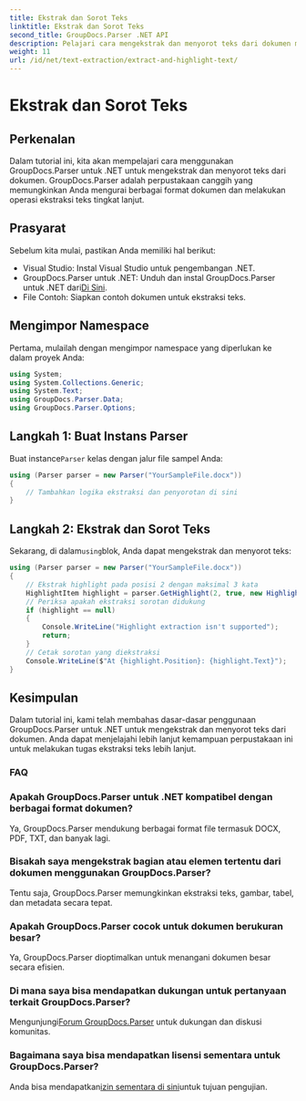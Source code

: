 ```yaml
---
title: Ekstrak dan Sorot Teks
linktitle: Ekstrak dan Sorot Teks
second_title: GroupDocs.Parser .NET API
description: Pelajari cara mengekstrak dan menyorot teks dari dokumen menggunakan GroupDocs.Parser untuk .NET. Langkah mudah untuk ekstraksi teks yang efisien di proyek .NET Anda.
weight: 11
url: /id/net/text-extraction/extract-and-highlight-text/
---
```


# Ekstrak dan Sorot Teks

## Perkenalan
Dalam tutorial ini, kita akan mempelajari cara menggunakan GroupDocs.Parser untuk .NET untuk mengekstrak dan menyorot teks dari dokumen. GroupDocs.Parser adalah perpustakaan canggih yang memungkinkan Anda mengurai berbagai format dokumen dan melakukan operasi ekstraksi teks tingkat lanjut.
## Prasyarat
Sebelum kita mulai, pastikan Anda memiliki hal berikut:
- Visual Studio: Instal Visual Studio untuk pengembangan .NET.
-  GroupDocs.Parser untuk .NET: Unduh dan instal GroupDocs.Parser untuk .NET dari[Di Sini](https://releases.groupdocs.com/parser/net/).
- File Contoh: Siapkan contoh dokumen untuk ekstraksi teks.

## Mengimpor Namespace
Pertama, mulailah dengan mengimpor namespace yang diperlukan ke dalam proyek Anda:
```csharp
using System;
using System.Collections.Generic;
using System.Text;
using GroupDocs.Parser.Data;
using GroupDocs.Parser.Options;
```
## Langkah 1: Buat Instans Parser
 Buat instance`Parser` kelas dengan jalur file sampel Anda:
```csharp
using (Parser parser = new Parser("YourSampleFile.docx"))
{
    // Tambahkan logika ekstraksi dan penyorotan di sini
}
```
## Langkah 2: Ekstrak dan Sorot Teks
 Sekarang, di dalam`using`blok, Anda dapat mengekstrak dan menyorot teks:
```csharp
using (Parser parser = new Parser("YourSampleFile.docx"))
{
    // Ekstrak highlight pada posisi 2 dengan maksimal 3 kata
    HighlightItem highlight = parser.GetHighlight(2, true, new HighlightOptions(3));
    // Periksa apakah ekstraksi sorotan didukung
    if (highlight == null)
    {
        Console.WriteLine("Highlight extraction isn't supported");
        return;
    }
    // Cetak sorotan yang diekstraksi
    Console.WriteLine($"At {highlight.Position}: {highlight.Text}");
}
```

## Kesimpulan
Dalam tutorial ini, kami telah membahas dasar-dasar penggunaan GroupDocs.Parser untuk .NET untuk mengekstrak dan menyorot teks dari dokumen. Anda dapat menjelajahi lebih lanjut kemampuan perpustakaan ini untuk melakukan tugas ekstraksi teks lebih lanjut.

### FAQ
### Apakah GroupDocs.Parser untuk .NET kompatibel dengan berbagai format dokumen?
Ya, GroupDocs.Parser mendukung berbagai format file termasuk DOCX, PDF, TXT, dan banyak lagi.
### Bisakah saya mengekstrak bagian atau elemen tertentu dari dokumen menggunakan GroupDocs.Parser?
Tentu saja, GroupDocs.Parser memungkinkan ekstraksi teks, gambar, tabel, dan metadata secara tepat.
### Apakah GroupDocs.Parser cocok untuk dokumen berukuran besar?
Ya, GroupDocs.Parser dioptimalkan untuk menangani dokumen besar secara efisien.
### Di mana saya bisa mendapatkan dukungan untuk pertanyaan terkait GroupDocs.Parser?
 Mengunjungi[Forum GroupDocs.Parser](https://forum.groupdocs.com/c/parser/17) untuk dukungan dan diskusi komunitas.
### Bagaimana saya bisa mendapatkan lisensi sementara untuk GroupDocs.Parser?
 Anda bisa mendapatkan[izin sementara di sini](https://purchase.groupdocs.com/temporary-license/)untuk tujuan pengujian.